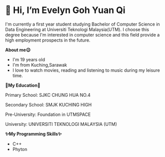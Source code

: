 # 👋 Hi, I’m Evelyn Goh Yuan Qi
I'm currently a first year student studying Bachelor of Computer Science in Data Engineering at Universiti Teknologi Malaysia(UTM). I choose this degree because I'm interested in computer science and this field provide a high employment prospects in the future. 

**About me😉**
- I'm 19 years old
- I'm from Kuching,Sarawak
- I love to watch movies, reading and listening to music during my leisure time.


**🏫My Education🏫**

Primary School: SJKC CHUNG HUA NO.4

Secondary School: SMJK KUCHING HIGH

Pre-University: Foundation in UTMSPACE

University: UNIVERSITI TEKNOLOGI MALAYSIA (UTM)


**✨My Programming Skills✨**
- C++
- Phyton


<!---
evelynngoh/evelynngoh is a ✨ special ✨ repository because its `README.md` (this file) appears on your GitHub profile.
You can click the Preview link to take a look at your changes.
--->
